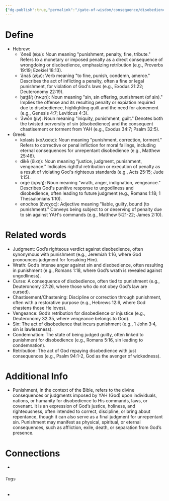 ```yaml
---
{"dg-publish":true,"permalink":"/gate-of-wisdom/consequence/disobedience/punishment/","tags":["#GateWisdom","#ConsequenceDisobedience","#P"]}
---
```


# Define
- Hebrew: 
	- ʿōneš (עֹנֶשׁ): Noun meaning "punishment, penalty, fine, tribute." Refers to a monetary or imposed penalty as a direct consequence of wrongdoing or disobedience, emphasizing retribution (e.g., Proverbs 19:19; Ezekiel 18:13).
	- ʿānaš (עָנַשׁ): Verb meaning "to fine, punish, condemn, amerce." Describes the act of inflicting a penalty, often a fine or legal punishment, for violation of God's laws (e.g., Exodus 21:22; Deuteronomy 22:19).
	- ḥaṭṭāʾṯ (חַטָּאת): Noun meaning "sin, sin offering, punishment (of sin)." Implies the offense and its resulting penalty or expiation required due to disobedience, highlighting guilt and the need for atonement (e.g., Genesis 4:7; Leviticus 4:3).
	- ʿāwōn (עָוֹן): Noun meaning "iniquity, punishment, guilt." Denotes both the twisted perversity of sin (disobedience) and the consequent chastisement or torment from YAH (e.g., Exodus 34:7; Psalm 32:5).
- Greek: 
	- kolasis (κόλασις): Noun meaning "punishment, correction, torment." Refers to corrective or penal infliction for moral failings, including eternal consequences for unrepentant disobedience (e.g., Matthew 25:46).
	- dikē (δίκη): Noun meaning "justice, judgment, punishment, vengeance." Indicates rightful retribution or execution of penalty as a result of violating God's righteous standards (e.g., Acts 25:15; Jude 1:15).
	- orgē (ὀργή): Noun meaning "wrath, anger, indignation, vengeance." Describes God's punitive response to ungodliness and disobedience, often leading to future judgment (e.g., Romans 1:18; 1 Thessalonians 1:10).
	- enochos (ἔνοχος): Adjective meaning "liable, guilty, bound (to punishment)." Conveys being subject to or deserving of penalty due to sin against YAH's commands (e.g., Matthew 5:21-22; James 2:10).

# Related words
- Judgment: God’s righteous verdict against disobedience, often synonymous with punishment (e.g., Jeremiah 1:16, where God pronounces judgment for forsaking Him).
- Wrath: God’s intense anger against sin and disobedience, often resulting in punishment (e.g., Romans 1:18, where God’s wrath is revealed against ungodliness).
- Curse: A consequence of disobedience, often tied to punishment (e.g., Deuteronomy 27:26, where those who do not obey God’s law are cursed).
- Chastisement/Chastening: Discipline or correction through punishment, often with a restorative purpose (e.g., Hebrews 12:6, where God chastens those He loves).
- Vengeance: God’s retribution for disobedience or injustice (e.g., Deuteronomy 32:35, where vengeance belongs to God).
- Sin: The act of disobedience that incurs punishment (e.g., 1 John 3:4, sin is lawlessness).
- Condemnation: The state of being judged guilty, often linked to punishment for disobedience (e.g., Romans 5:16, sin leading to condemnation).
- Retribution: The act of God repaying disobedience with just consequences (e.g., Psalm 94:1-2, God as the avenger of wickedness).

# Additional Info
- Punishment, in the context of the Bible, refers to the divine consequences or judgments imposed by YAH (God) upon individuals, nations, or humanity for disobedience to His commands, laws, or covenant. It is an expression of God’s justice, holiness, and righteousness, often intended to correct, discipline, or bring about repentance, though it can also serve as a final judgment for unrepentant sin. Punishment may manifest as physical, spiritual, or eternal consequences, such as affliction, exile, death, or separation from God’s presence.

# Connections
- 

###### Tags
- 